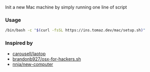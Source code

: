 Init a new Mac machine by simply running one line of script

### Usage

```sh
/bin/bash -c "$(curl -fsSL https://ins.tomaz.dev/mac/setup.sh)"
```


### Inspired by

- [carousell/laptop](https://github.com/carousell/laptop)
- [brandonb927/osx-for-hackers.sh](https://gist.github.com/brandonb927/3195465])
- [nnja/new-computer](https://github.com/nnja/new-computer)